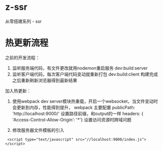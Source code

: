 # z-ssr

从零搭建系列 - ssr

# 热更新流程

之前的开发流程：
1. 监听服务端代码，有文件更改就用nodemon重启服务 dev:build:server
2. 监听客户端代码，每次客户端代码变动就重新打包 dev:build:client
构建完成之后重新刷新浏览器得到最新结果

加入热更新：
1. 使用webpack dev server模块热重载，开启一个websocket，当文件变动时会更新到内存，性能得到提升，
webpack 主要配置
    publicPath: 'http://localhost:9000/' 设置路径前缀，和output的一样
    headers: { 'Access-Control-Allow-Origin': '*'}  设置访问资源时跨域问题


2. 修改服务器文件模板的引入  
```
 <script type="text/javascript" src="//localhost:9000/index.js"></script>
```
   